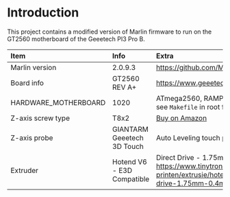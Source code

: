 # Introduction

This project contains a modified version of Marlin firmware to run on the GT2560 motherboard of the Geeetech PI3 Pro B.

| Item                 | Info                       | Extra                                                                                                                                                                                                   |
| :------------------- | :------------------------- | :------------------------------------------------------------------------------------------------------------------------------------------------------------------------------------------------------ |
| Marlin version       | 2.0.9.3                    | <https://github.com/MarlinFirmware/Marlin/releases/tag/2.0.9.3>                                                                                                                                         |
| Board info           | GT2560 REV A+              | <https://www.geeetech.com/wiki/index.php/GT2560>                                                                                                                                                        |
| HARDWARE_MOTHERBOARD | 1020                       | ATmega2560, RAMPS 1.4 (Power outputs: Hotend, Fan, Bed), see `Makefile` in root folder                                                                                                                  |
| Z-axis screw type    | T8x2                       | [Buy on Amazon](https://www.amazon.nl/gp/product/B07SQZT6ZL?ie=UTF8&psc=1&linkCode=ll1&tag=&linkId=7a3fab7c061d431cbecb9b80b6b9f42b&language=nl_NL&ref_=as_li_ss_tl)                                    |
| Z-axis probe         | GIANTARM Geeetech 3D Touch | Auto Leveling touch probe [Buy on Amazon](https://www.amazon.nl/gp/product/B08HMRWNWX?ie=UTF8&th=1&linkCode=ll1&tag=dieterm-21&linkId=c702603a7613f5fd055bdc789f824b0e&language=nl_NL&ref_=as_li_ss_tl) |
| Extruder             | Hotend V6 - E3D Compatible | Direct Drive - 1.75mm - 12V <https://www.tinytronics.nl/shop/nl/3d-printen/extrusie/hotends-en-extruders/hotend-v6-direct-drive-1.75mm-0.4mm-e3d-compatible>                                            |
